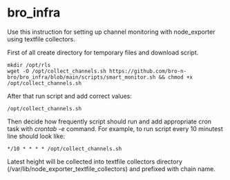 # bro_infra
Use this instruction for setting up channel monitoring with node_exporter using textfile collectors.

First of all create directory for temporary files and download script.

``` 
mkdir /opt/rls
wget -O /opt/collect_channels.sh https://github.com/bro-n-bro/bro_infra/blob/main/scripts/smart_monitor.sh && chmod +x /opt/collect_channels.sh
```

After that run script and add correct values:
```
/opt/collect_channels.sh
```

Then decide how frequently script should run and add appropriate cron task with *crontab -e* command. 
For example, to run script every 10 minutest line should look like: 
```
*/10 * * * * /opt/collect_channels.sh
```

Latest height will be collected into textfile collectors directory (/var/lib/node_exporter_textfile_collectors) and prefixed with chain name.
